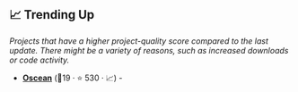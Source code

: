 ## 📈 Trending Up

_Projects that have a higher project-quality score compared to the last update. There might be a variety of reasons, such as increased downloads or code activity._

- <b><a href="https://wiki.xxiivv.com/site/home.html">Oscean</a></b> (🥇19 ·  ⭐ 530 · 📈) - 

